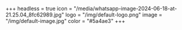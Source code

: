 +++
headless = true
icon = "/media/whatsapp-image-2024-06-18-at-21.25.04_8fc62989.jpg"
logo = "/img/default-logo.png"
image = "/img/default-image.jpg"
color = "#5a4ae3"
+++
